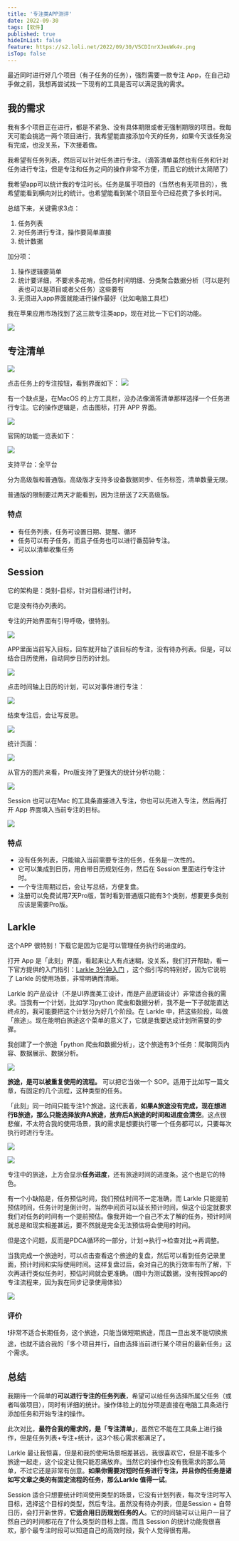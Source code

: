 ```yaml
---
title: '专注类APP测评'
date: 2022-09-30
tags: [软件]
published: true
hideInList: false
feature: https://s2.loli.net/2022/09/30/V5CDInrXJeuWk4v.png
isTop: false
---
```

最近同时进行好几个项目（有子任务的任务），强烈需要一款专注 App，在自己动手做之前，我想再尝试找一下现有的工具是否可以满足我的需求。

<!--more-->

## 我的需求

我有多个项目正在进行，都是不紧急、没有具体期限或者无强制期限的项目。我每天可能会挑选一两个项目进行，我希望能直接添加今天的任务，如果今天该任务没有完成，也没关系，下次接着做。

我希望有任务列表，然后可以针对任务进行专注。（滴答清单虽然也有任务和针对任务进行专注，但是专注和任务之间的操作非常不方便，而且它的统计太简陋了）

我希望app可以统计我的专注时长。任务是属于项目的（当然也有无项目的），我希望能看到横向对比的统计。也希望能看到某个项目至今已经花费了多长时间。

总结下来，关键需求3点：
1. 任务列表
2. 对任务进行专注，操作要简单直接
3. 统计数据

加分项：
1. 操作逻辑要简单
2. 统计要详细，不要求多花哨，但任务时间明细、分类聚合数据分析（可以是列表也可以是项目或者父任务）这些要有
3. 无须进入app界面就能进行操作最好（比如电脑工具栏）

我在苹果应用市场找到了这三款专注类app，现在对比一下它们的功能。

![](https://s2.loli.net/2022/09/30/ZomkcJQWjNMgF82.png)

## 专注清单

![](https://s2.loli.net/2022/09/30/hlmwkbCP3apzujH.png)



点击任务上的专注按钮，看到界面如下：
![](https://s2.loli.net/2022/09/30/gWioSse8ZPJHYOa.png)

有一个缺点是，在MacOS 的上方工具栏，没办法像滴答清单那样选择一个任务进行专注。它的操作逻辑是，点击图标，打开 APP 界面。

![](https://s2.loli.net/2022/09/30/I6CjRMAV8QZJd9S.png)

官网的功能一览表如下：

![](https://s2.loli.net/2022/09/30/1D5TpuAUEtqgPCr.png)


支持平台：全平台

分为高级版和普通版。高级版才支持多设备数据同步、任务标签，清单数量无限。

普通版的限制要过两天才能看到，因为注册送了2天高级版。

### 特点

- 有任务列表，任务可设置日期、提醒、循环
- 任务可以有子任务，而且子任务也可以进行番茄钟专注。
- 可以以清单收集任务

## Session
它的架构是：类别-目标，针对目标进行计时。

它是没有待办列表的。

专注的开始界面有引导呼吸，很特别。

![](https://s2.loli.net/2022/09/30/YCagcy4LmTJnEvp.gif)

APP里面当前写入目标，回车就开始了该目标的专注，没有待办列表。但是，可以结合日历使用，自动同步日历的计划。

![](https://s2.loli.net/2022/09/30/3jSTsNxyhPvReBr.png)

点击时间轴上日历的计划，可以对事件进行专注：

![](https://s2.loli.net/2022/09/30/VFcEMdNHOa8P5kx.png)


结束专注后，会让写反思。

![](https://s2.loli.net/2022/09/30/VcmdwJgpj4r2nWH.png)


统计页面：

![](https://s2.loli.net/2022/09/30/QGVkU3w9CPNXB6A.png)

从官方的图片来看，Pro版支持了更强大的统计分析功能：

![](https://s2.loli.net/2022/09/30/tsHhARMonaL29WF.png)

Session 也可以在Mac 的工具条直接进入专注，你也可以先进入专注，然后再打开 App 界面填入当前专注的目标。

![](https://s2.loli.net/2022/09/30/s2mid7l9SbcPLXo.png)


### 特点

- 没有任务列表，只能输入当前需要专注的任务，任务是一次性的。
- 它可以集成到日历，用自带日历规划任务，然后在 Session 里面进行专注计时。
- 一个专注周期过后，会让写总结，方便复盘。
- 注册可以免费试用7天Pro版，暂时看到普通版只能有3个类别，想要更多类别应该是需要Pro版。

## Larkle

这个APP 很特别！下载它是因为它是可以管理任务执行的进度的。

打开 App 是「此刻」界面，看起来让人有点迷糊，没关系，我们打开帮助，看一下官方提供的入门指引：[Larkle 3分钟入门](https://thoughts.teambition.com/sharespace/612e3d6178bafe0041b24079/docs/612e3d6178bafe0041b24074) ，这个指引写的特别好，因为它说明了 Larkle 的使用场景，非常明确而清晰。

Larkle 的产品设计（不是UI界面美工设计，而是产品逻辑设计）非常适合我的需求。当我有一个计划，比如学习python 爬虫和数据分析，我不是一下子就能直达终点的，我可能要把这个计划分为好几个阶段。在 Larkle 中，把这些阶段，叫做「旅途」。现在能明白旅途这个菜单的意义了，它就是我要达成计划所需要的步骤。

我创建了一个旅途「python 爬虫和数据分析」，这个旅途有3个任务：爬取网页内容、数据展示、数据分析。

![](https://s2.loli.net/2022/09/30/XtK5cEPOqDpFxrQ.png)

**旅途，是可以被重复使用的流程。** 可以把它当做一个 SOP。适用于比如写一篇文章，有固定的几个流程，这种类型的任务。

「此刻」同一时间只能专注1个旅途。这代表着，**如果A旅途没有完成，现在想进行B旅途，那么只能选择放弃A旅途，放弃后A旅途的时间和进度会清空**。这点很悲催，不太符合我的使用场景，我的需求是想要执行哪一个任务都可以，只要每次执行时进行专注。

![](https://s2.loli.net/2022/09/30/GX4zCT5iOvh67lB.gif)


![](https://s2.loli.net/2022/09/30/cGulbjngox98rCq.png)

专注中的旅途，上方会显示**任务进度**，还有旅途时间的进度条。这个也是它的特色。

有一个小缺陷是，任务预估时间，我们预估时间不一定准确，而 Larkle 只能提前预估时间，任务计时是倒计时，当然中间页可以延长预计时间，但这个设定就要求我们对任务的时间有一个提前预估。像我开始一个自己不太了解的任务，预计时间就总是和现实相差甚远，要不然就是完全无法预估将会使用的时间。

但是这个问题，反而是PDCA循环的一部分，计划->执行->检查对比->再调整。

当我完成一个旅途时，可以点击查看这个旅途的复盘，然后可以看到任务记录里面，预计时间和实际使用时间。这样复盘过后，会对自己的执行效率有所了解，下次再进行类似任务时，预估时间就会更准确。（图中为测试数据，没有按照app的专注流程来，因为我在同步记录使用体验）

![](https://s2.loli.net/2022/09/30/pxbB3QjN1K4oLvR.png)

### 评价

❗️非常不适合长期任务，这个旅途，只能当做短期旅途，而且一旦出发不能切换旅途，也就不适合我的「多个项目并行，自由选择当前进行某个项目的最新任务」这个需求。

## 总结
我期待一个简单的**可以进行专注的任务列表**，希望可以给任务选择所属父任务（或者叫做项目），同时有详细的统计。操作体验上的加分项是直接在电脑工具条进行添加任务和开始专注的操作。

此次对比，**最符合我的需求的，是「专注清单」**，虽然它不能在工具条上进行操作，但是任务列表+专注+统计，这3个核心需求都满足了。

Larkle 最让我惊喜，但是和我的使用场景相差甚远，我很喜欢它，但是不能多个旅途一起走，这个设定让我只能忍痛放弃。当然它的操作也没有我需求的那么简单，不过它还是非常有创意。**如果你需要对短时任务进行专注，并且你的任务是诸如写文章之类的有固定流程的任务，那么Larkle 值得一试**。

Session 适合只想要统计时间使用类型的场景，它没有计划列表，每次专注时写入目标，选择这个目标的类型，然后专注。虽然没有待办列表，但是Session + 自带日历，会打开新世界，**它适合用日历规划任务的人**。它的时间轴可以让用户一目了然自己的时间都花在了什么类型的目标上面。而且 Session 的统计功能我很喜欢，那个最专注时段可以知道自己的高效时段，我个人觉得很有用。